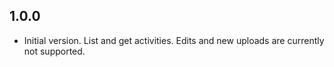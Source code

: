 ## 1.0.0

- Initial version. List and get activities. Edits and new uploads are currently not supported.
